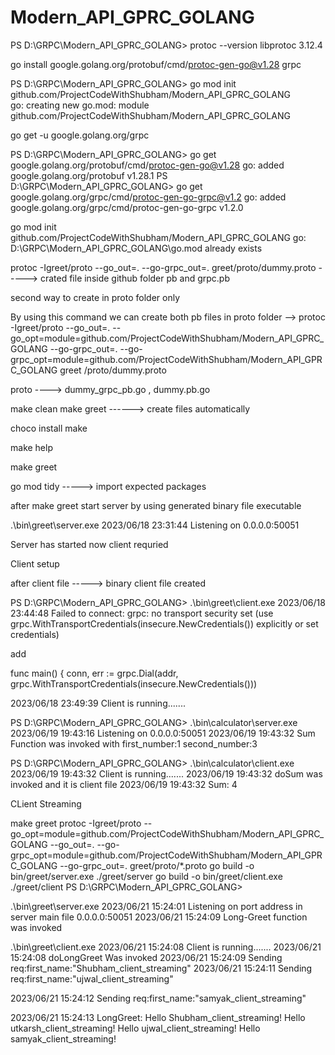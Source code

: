 # Modern_API_GPRC_GOLANG


PS D:\GRPC\Modern_API_GPRC_GOLANG> protoc --version
libprotoc 3.12.4

 go install google.golang.org/protobuf/cmd/protoc-gen-go@v1.28
 grpc

 PS D:\GRPC\Modern_API_GPRC_GOLANG> go mod init github.com/ProjectCodeWithShubham/Modern_API_GPRC_GOLANG        
go: creating new go.mod: module github.com/ProjectCodeWithShubham/Modern_API_GPRC_GOLANG

go get -u google.golang.org/grpc

PS D:\GRPC\Modern_API_GPRC_GOLANG> go get google.golang.org/protobuf/cmd/protoc-gen-go@v1.28
go: added google.golang.org/protobuf v1.28.1
PS D:\GRPC\Modern_API_GPRC_GOLANG> go get google.golang.org/grpc/cmd/protoc-gen-go-grpc@v1.2
go: added google.golang.org/grpc/cmd/protoc-gen-go-grpc v1.2.0



go mod init github.com/ProjectCodeWithShubham/Modern_API_GPRC_GOLANG
go: D:\GRPC\Modern_API_GPRC_GOLANG\go.mod already exists

protoc -Igreet/proto --go_out=. --go-grpc_out=. greet/proto/dummy.proto
-----> crated file inside github folder pb and grpc.pb


second way to create in proto folder only

By using this command we can create both pb files in proto folder
-->  protoc -Igreet/proto --go_out=. --go_opt=module=github.com/ProjectCodeWithShubham/Modern_API_GPRC_GOLANG  --go-grpc_out=. --go-grpc_opt=module=github.com/ProjectCodeWithShubham/Modern_API_GPRC_GOLANG greet
/proto/dummy.proto

proto ----> dummy_grpc_pb.go , dummy.pb.go

make clean
make greet ------>  create files automatically 

choco install make

make help


make greet

go mod tidy
-----> import expected packages 

after make greet start server by using generated binary file executable 

.\bin\greet\server.exe
2023/06/18 23:31:44 Listening on 0.0.0.0:50051

Server has started now client requried 

Client setup

after client file -----> binary client file created 

PS D:\GRPC\Modern_API_GPRC_GOLANG> .\bin\greet\client.exe
2023/06/18 23:44:48 Failed to connect: grpc: no transport security set (use grpc.WithTransportCredentials(insecure.NewCredentials()) explicitly or set credentials) 

add

func main() {
	conn, err := grpc.Dial(addr, grpc.WithTransportCredentials(insecure.NewCredentials()))


2023/06/18 23:49:39 Client is running.......





PS D:\GRPC\Modern_API_GPRC_GOLANG> .\bin\calculator\server.exe
2023/06/19 19:43:16 Listening on 0.0.0.0:50051
2023/06/19 19:43:32 Sum Function was invoked with first_number:1  second_number:3


PS D:\GRPC\Modern_API_GPRC_GOLANG> .\bin\calculator\client.exe
2023/06/19 19:43:32 Client is running.......
2023/06/19 19:43:32 doSum was invoked and it is client file 
2023/06/19 19:43:32 Sum: 4




CLient Streaming 

 make greet
protoc -Igreet/proto --go_opt=module=github.com/ProjectCodeWithShubham/Modern_API_GPRC_GOLANG --go_out=. --go-grpc_opt=module=github.com/ProjectCodeWithShubham/Modern_API_GPRC_GOLANG --go-grpc_out=. greet/proto/*.proto
go build -o bin/greet/server.exe ./greet/server
go build -o bin/greet/client.exe ./greet/client
PS D:\GRPC\Modern_API_GPRC_GOLANG>


.\bin\greet\server.exe
2023/06/21 15:24:01 Listening on port address in server main file 0.0.0.0:50051
2023/06/21 15:24:09 Long-Greet function was invoked


.\bin\greet\client.exe
2023/06/21 15:24:08 Client is running.......
2023/06/21 15:24:08 doLongGreet Was invoked
2023/06/21 15:24:09 Sending req:first_name:"Shubham_client_streaming" 
2023/06/21 15:24:11 Sending req:first_name:"ujwal_client_streaming"

2023/06/21 15:24:12 Sending req:first_name:"samyak_client_streaming"

2023/06/21 15:24:13 LongGreet: Hello Shubham_client_streaming!
Hello utkarsh_client_streaming!
Hello ujwal_client_streaming!
Hello samyak_client_streaming!


